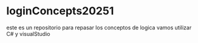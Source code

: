 # loginConcepts20251

este es un repositorio para repasar los conceptos de logica vamos utilizar C# y visualStudio
